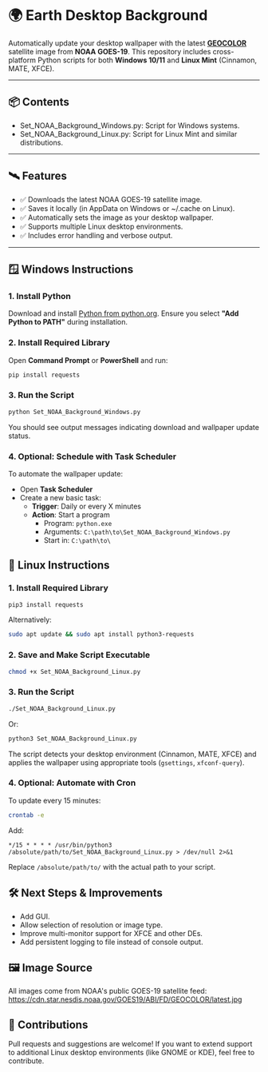 # 🌍 Earth Desktop Background

Automatically update your desktop wallpaper with the latest **[GEOCOLOR](https://www.star.nesdis.noaa.gov/GOES/fulldisk.php?sat=G19)** satellite image from **NOAA GOES-19**. This repository includes cross-platform Python scripts for both **Windows 10/11** and **Linux Mint** (Cinnamon, MATE, XFCE).

---

## 📦 Contents

- Set_NOAA_Background_Windows.py: Script for Windows systems.
- Set_NOAA_Background_Linux.py: Script for Linux Mint and similar distributions.

---

## 🛰️ Features

- ✅ Downloads the latest NOAA GOES-19 satellite image.
- ✅ Saves it locally (in AppData on Windows or ~/.cache on Linux).
- ✅ Automatically sets the image as your desktop wallpaper.
- ✅ Supports multiple Linux desktop environments.
- ✅ Includes error handling and verbose output.

---

## 🪟 Windows Instructions

### 1. Install Python

Download and install [Python from python.org](https://www.python.org/). Ensure you select **"Add Python to PATH"** during installation.

### 2. Install Required Library

Open **Command Prompt** or **PowerShell** and run:

```bash
pip install requests
```

### 3. Run the Script

```bash
python Set_NOAA_Background_Windows.py
```

You should see output messages indicating download and wallpaper update status.

### 4. Optional: Schedule with Task Scheduler

To automate the wallpaper update:
* Open **Task Scheduler**
* Create a new basic task:
   * **Trigger**: Daily or every X minutes
   * **Action**: Start a program
      * Program: `python.exe`
      * Arguments: `C:\path\to\Set_NOAA_Background_Windows.py`
      * Start in: `C:\path\to\`

## 🐧 Linux Instructions

### 1. Install Required Library

```bash
pip3 install requests
```

Alternatively:

```bash
sudo apt update && sudo apt install python3-requests
```

### 2. Save and Make Script Executable

```bash
chmod +x Set_NOAA_Background_Linux.py
```

### 3. Run the Script

```bash
./Set_NOAA_Background_Linux.py
```

Or:

```bash
python3 Set_NOAA_Background_Linux.py
```

The script detects your desktop environment (Cinnamon, MATE, XFCE) and applies the wallpaper using appropriate tools (`gsettings`, `xfconf-query`).

### 4. Optional: Automate with Cron

To update every 15 minutes:

```bash
crontab -e
```

Add:

```cron
*/15 * * * * /usr/bin/python3 /absolute/path/to/Set_NOAA_Background_Linux.py > /dev/null 2>&1
```

Replace `/absolute/path/to/` with the actual path to your script.

## 🛠️ Next Steps & Improvements

* Add GUI.
* Allow selection of resolution or image type.
* Improve multi-monitor support for XFCE and other DEs.
* Add persistent logging to file instead of console output.

## 🖼️ Image Source

All images come from NOAA's public GOES-19 satellite feed:
https://cdn.star.nesdis.noaa.gov/GOES19/ABI/FD/GEOCOLOR/latest.jpg

## 🤝 Contributions

Pull requests and suggestions are welcome! If you want to extend support to additional Linux desktop environments (like GNOME or KDE), feel free to contribute.

